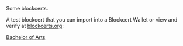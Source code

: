 Some blockcerts.

A test blockcert that you can import into a Blockcert Wallet or view and verify at [blockcerts.org](blockcerts.org):


[Bachelor of Arts](SimonOakenfork.json)
